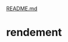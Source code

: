 [README.md](https://github.com/UlukmanapoGreatAgain/rendement/files/11071720/README.md)
# rendement
